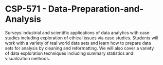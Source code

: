 # CSP-571 - Data-Preparation-and-Analysis

Surveys industrial and scientific applications of data analytics with case studies including exploration of ethical issues via case studies. 
Students will work with a variety of real world data sets and learn how to prepare data sets for analysis by cleaning and reformatting. We will also cover a variety of data exploration techniques including summary statistics and visualization methods.